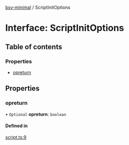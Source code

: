 [bsv-minimal](../README.md) / ScriptInitOptions

# Interface: ScriptInitOptions

## Table of contents

### Properties

- [opreturn](ScriptInitOptions.md#opreturn)

## Properties

### opreturn

• `Optional` **opreturn**: `boolean`

#### Defined in

[script.ts:9](https://github.com/kevinejohn/bsv-minimal/blob/e0eff02/src/script.ts#L9)

